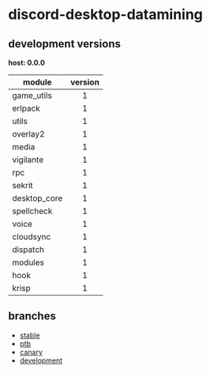# discord-desktop-datamining

## development versions

**host: 0.0.0**

| module | version |
| ------ | :-----: |
| game_utils | 1 |
| erlpack | 1 |
| utils | 1 |
| overlay2 | 1 |
| media | 1 |
| vigilante | 1 |
| rpc | 1 |
| sekrit | 1 |
| desktop_core | 1 |
| spellcheck | 1 |
| voice | 1 |
| cloudsync | 1 |
| dispatch | 1 |
| modules | 1 |
| hook | 1 |
| krisp | 1 |

## branches

- [stable](https://github.com/OpenAsar/discord-desktop-datamining/tree/stable)
- [ptb](https://github.com/OpenAsar/discord-desktop-datamining/tree/ptb)
- [canary](https://github.com/OpenAsar/discord-desktop-datamining/tree/canary)
- [development](https://github.com/OpenAsar/discord-desktop-datamining/tree/development)